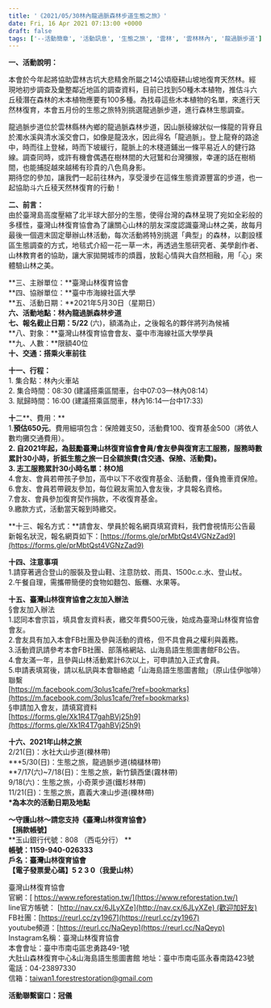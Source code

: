 ```yaml
---
title: '《2021/05/30林內龍過脈森林步道生態之旅》'
date: Fri, 16 Apr 2021 07:13:00 +0000
draft: false
tags: ['--活動簡章', '活動訊息', '生態之旅', '雲林', '雲林林內', '龍過脈步道']
---
```


**一、活動說明：**

本會於今年起將協助雲林古坑大悲精舍所屬之14公頃廢耕山坡地復育天然林。經現地初步調查及彙整鄰近地區的調查資料，目前已找到50種木本植物，推估斗六丘稜潛在森林的木本植物應要有100多種。為找尋這些木本植物的名單，來進行天然林復育，本會五月份的生態之旅特別挑選龍過脈步道，進行森林生態調查。

龍過脈步道位於雲林縣林內鄉的龍過脈森林步道，因山脈稜線狀似一條龍的背脊且於濁水溪與清水溪交會口，如像是龍汲水，因此得名「龍過脈」。登上龍脊的路途中，時而往上登梯，時而下坡緩行，龍脈上的木棧道鋪出一條平易近人的健行路線。調查同時，或許有機會偶遇在樹林間的大冠鷲和台灣獼猴，幸運的話在樹梢間，也能捕捉越來越稀有珍貴的八色鳥身影。  
期待您的參加，讓我們一起前往林內，享受漫步在這條生態資源豐富的步道，也一起協助斗六丘稜天然林復育的行動！

**二、前言：**  
由於臺灣島高度壓縮了北半球大部分的生態，使得台灣的森林呈現了宛如全彩般的多樣性，臺灣山林復育協會為了讓關心山林的朋友深度認識臺灣山林之美，故每月最後一個週末固定舉辦山林活動，每次活動將特別挑選「典型」的森林，以劃設樣區生態調查的方式，地毯式介紹一花一草一木，再透過生態研究者、美學創作者、山林教育者的協助，讓大家拋開城市的煩囂，放鬆心情與大自然相融，用「心」來體驗山林之美。

**三、主辦單位：**臺灣山林復育協會  
**四、協辦單位：**臺中市海線社區大學  
**五、活動日期：**2021年5月30日（星期日）  
**六、活動地點：林內龍過脈森林步道**  
**七、報名截止日期：5/22** (六)，額滿為止，之後報名的夥伴將列為候補  
**八、對象：**臺灣山林復育協會會友、臺中市海線社區大學學員  
**九、人數：**限額40位  
**十、交通：搭乘火車前往**

**十一、行程：**  
1\. 集合點：林內火車站  
2\. 集合時間：08:30 (建議搭乘區間車，台中07:03—林內08:14）  
3\. 賦歸時間：16:00 (建議搭乘區間車，林內16:14—台中17:33)

**十**二**、費用：**  
1.**預估650元**。費用細項包含：保險雜支50，活動費100、復育基金500（將依人數均攤交通費用）。  
**2\. 自2021年起，為鼓勵臺灣山林復育協會會員/會友參與復育志工服務，服務時數累計30小時，折抵生態之旅一日全額旅費(含交通、保險、活動費)。**  
**3\. 志工服務累計30小時名單：林O旭**  
4.會友、會員若帶孩子參加，高中以下不收復育基金、活動費，僅負擔車資保險。  
6.會友、會員若帶親友參加，每位親友需加入會友後，才具報名資格。  
7.會友、會員參加復育契作捐款，不收復育基金。  
9.繳款方式，活動當天報到時繳交。

**十三、報名方式：**請會友、學員於報名網頁填寫資料，我們會視情形公告最新報名狀況，報名網頁如下：[https://forms.gle/prMbtQst4VGNzZad9](https://forms.gle/prMbtQst4VGNzZad9)

**十四、注意事項**  
1.請穿著適合登山的服裝及登山鞋、注意防蚊、雨具、1500c.c.水、登山杖。  
2.午餐自理，需攜帶簡便的食物如麵包、飯糰、水果等。

**十五、臺灣山林復育協會之友加入辦法**  
§會友加入辦法  
1.認同本會宗旨，填具會友資料表，繳交年費500元後，始成為臺灣山林復育協會會友。  
2.會友具有加入本會FB社團及參與活動的資格，但不具會員之權利與義務。  
3.活動資訊請參考本會FB社團、部落格網站、山海島語生態圖書館FB公告。  
4.會友滿一年，且參與山林活動累計6次以上，可申請加入正式會員。  
5.申請表填寫後，請以私訊與本會聯絡處「山海島語生態圖書館」（原山佳伊咖啡）聯繫  
[https://m.facebook.com/3plus1cafe/?ref=bookmarks](https://m.facebook.com/3plus1cafe/?ref=bookmarks)  
§申請加入會友，請填寫資料  
[https://forms.gle/Xk1R4T7gahBVj25h9](https://forms.gle/Xk1R4T7gahBVj25h9)

**十六、2021年山林之旅**  
2/21(日)：水社大山步道(櫟林帶)  
**\*5/30(日)：生態之旅，龍過脈步道(楠櫧林帶)  
**7/17(六)~7/18(日)：生態之旅，新竹鎮西堡(霧林帶)  
9/18(六)：生態之旅，小奇萊步道(鐵杉林帶)  
11/21(日)：生態之旅，嘉義大凍山步道(櫟林帶)  
**\*為本次的活動日期及地點**

**～守護山林～請您支持《臺灣山林復育協會》**  
**【捐款帳號】**  
**玉山銀行代號：808 （西屯分行） **  
**帳號：1159-940-026333**  
**戶名：臺灣山林復育協會**  
**【電子發票愛心碼】5 2 3 0（我愛山林）**  
  
臺灣山林復育協會  
官網：[ https://www.reforestation.tw/](https://www.reforestation.tw/)  
line官方帳號： [http://nav.cx/6JLyXZe](http://nav.cx/6JLyXZe) (歡迎加好友)  
FB社團：[https://reurl.cc/zy1967](https://reurl.cc/zy1967)  
youtube頻道：[https://reurl.cc/NaQeyp](https://reurl.cc/NaQeyp)  
Instagram名稱：臺灣山林復育協會  
本會會址：臺中市南屯區忠勇路49-1號  
大肚山森林復育中心&山海島語生態圖書館 地址：臺中市南屯區永春南路423號  
電話：04-23897330  
信箱：taiwan1.forestrestoration@gmail.com

**活動聯繫窗口：冠儀**